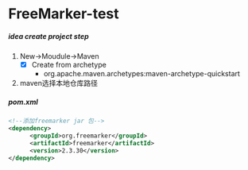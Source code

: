 # FreeMarker-test
##### idea create project step
1. New->Moudule->Maven
    - [x] Create from archetype
        - org.apache.maven.archetypes:maven-archetype-quickstart
2. maven选择本地仓库路径

##### pom.xml
```xml
<!--添加freemarker jar 包-->
<dependency>
      <groupId>org.freemarker</groupId>
      <artifactId>freemarker</artifactId>
      <version>2.3.30</version>
</dependency>
```